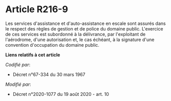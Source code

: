 # Article R216-9

Les services d'assistance et d'auto-assistance en escale sont assurés dans le respect des règles de gestion et de police du
domaine public. L'exercice de ces services est subordonné à la délivrance, par l'exploitant de l'aérodrome, d'une
autorisation et, le cas échéant, à la signature d'une convention d'occupation du domaine public.

**Liens relatifs à cet article**

_Codifié par_:

  - Décret n°67-334 du 30 mars 1967

_Modifié par_:

  - Décret n°2020-1077 du 19 août 2020 - art. 10
